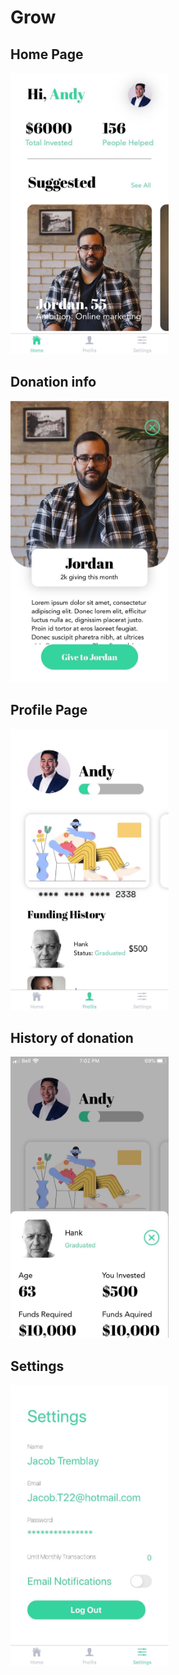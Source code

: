 # Grow
## Home Page
<img src = "/pictures/home.jpg" height="450"/>

## Donation info
<img src = "/pictures/donation_info.jpg" height="450"/>

## Profile Page
<img src = "/pictures/profile.jpg" height="450"/>

## History of donation
<img src = "/pictures/extra_info.jpg" height="450"/>

## Settings
<img src = "/pictures/settings.jpg" height="450"/>
